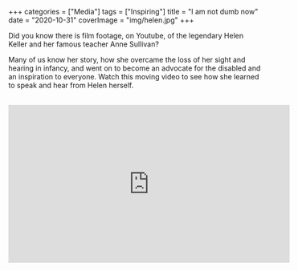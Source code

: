 +++
categories = ["Media"]
tags = ["Inspiring"]
title = "I am not dumb now"
date = "2020-10-31"
coverImage = "img/helen.jpg"
+++

Did you know there is film footage, on Youtube, of the legendary Helen Keller and her famous teacher Anne Sullivan?

<!--more-->

Many of us know her story, how she overcame the loss of her sight and hearing in infancy, and went on to become an advocate for the disabled and an inspiration to everyone. Watch this moving video to see how she learned to speak and hear from Helen herself.

<br>

<iframe width="560" height="315" src="https://www.youtube.com/embed/KLqyKeMQfmY" frameborder="0" allow="accelerometer; autoplay; clipboard-write; encrypted-media; gyroscope; picture-in-picture" allowfullscreen></iframe>
